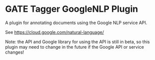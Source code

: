 # GATE Tagger GoogleNLP Plugin

A plugin for annotating documents using the Google NLP service API.

See https://cloud.google.com/natural-language/

Note: the API and Google library for using the API is still in beta, so this plugin
may need to change in the future if the Google API or service changes!


